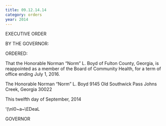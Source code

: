 ```yaml
---
title: 09.12.14.14
category: orders
year: 2014
---
```

 

EXECUTIVE ORDER

BY THE GOVERNOR:

ORDERED:

That the Honorable Norman “Norm” L. Boyd of Fulton County,
Georgia, is reappointed as a member of the Board of Community
Health, for a term of office ending July 1, 2016.

The Honorable Norman “Norm” L. Boyd
9145 Old Southwick Pass
Johns Creek, Georgia 30022

This twelfth day of September, 2014

‘(\nI0~a~\EDeaL

GOVERNOR


